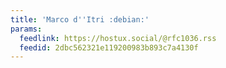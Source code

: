```yaml
---
title: 'Marco d''Itri :debian:'
params:
  feedlink: https://hostux.social/@rfc1036.rss
  feedid: 2dbc562321e119200983b893c7a4130f
---
```

